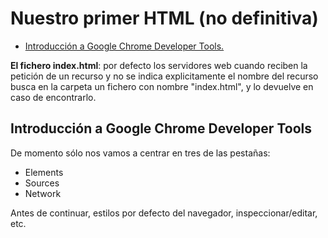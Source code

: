 # Nuestro primer HTML (no definitiva)

* [Introducción a Google Chrome Developer Tools.](#introducción-a-google-chrome-developer-tools)

**El fichero index.html**: por defecto los servidores web cuando reciben la petición de un recurso y no se indica explicitamente el nombre del recurso busca en la carpeta un fichero con nombre "index.html", y lo devuelve en caso de encontrarlo.

## Introducción a Google Chrome Developer Tools
De momento sólo nos vamos a centrar en tres de las pestañas:

* Elements
* Sources
* Network

Antes de continuar, estilos por defecto del navegador, inspeccionar/editar, etc.

